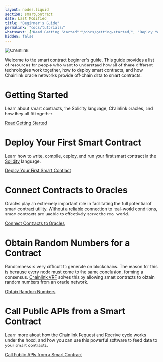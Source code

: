 ```yaml
---
layout: nodes.liquid
section: smartContract
date: Last Modified
title: "Beginner's Guide"
permalink: "docs/tutorials/"
whatsnext: {"Read Getting Started":"/docs/getting-started/", "Deploy Your First Smart Contract":"/docs/first-contract/", "Connect Contracts to Oracles":"/docs/connect-to-oracles/"}
hidden: false
---
```

![Chainlink](/files/a4c6c80-85d09b6-19facd8-banner.png)

Welcome to the smart contract beginner's guide. This guide provides a list of resources for people who want to understand how all of these different technologies work together, how to deploy smart contracts, and how Chainlink oracle networks provide off-chain data to smart contracts.

# Getting Started

Learn about smart contracts, the Solidity language, Chainlink oracles, and how they all fit together.

<a href="../getting-started/" class="cl-button--ghost">Read Getting Started</a>

# Deploy Your First Smart Contract

Learn how to write, compile, deploy, and run your first smart contract in the [Solidity](https://soliditylang.org) language.

<a href="../first-contract/" class="cl-button--ghost">Deploy Your First Smart Contract</a>

# Connect Contracts to Oracles

Oracles play an extremely important role in facilitating the full potential of smart contract utility. Without a reliable connection to real-world conditions, smart contracts are unable to effectively serve the real-world.

<a href="../connect-to-oracles/" class="cl-button--ghost">Connect Contracts to Oracles</a>

# Obtain Random Numbers for a Contract

Randomness is very difficult to generate on blockchains. The reason for this is because every node must come to the same conclusion, forming a consensus. [Chainlink VRF](../chainlink-vrf/) solves this by allowing smart contracts to obtain random numbers from an oracle network.

<a href="../intermediates-tutorial/" class="cl-button--ghost">Obtain Random Numbers</a>

# Call Public APIs from a Smart Contract

Learn more about how the Chainlink Request and Receive cycle works under the hood, and how you can use this powerful software to feed data to your smart contracts.

<a href="../advanced-tutorial/" class="cl-button--ghost">Call Public APIs from a Smart Contract</a>
